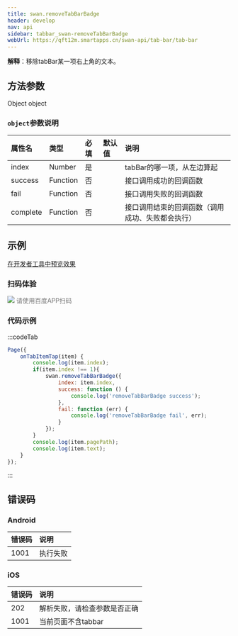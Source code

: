 ```yaml
---
title: swan.removeTabBarBadge
header: develop
nav: api
sidebar: tabbar_swan-removeTabBarBadge
webUrl: https://qft12m.smartapps.cn/swan-api/tab-bar/tab-bar
---
```

  

**解释**：移除tabBar某一项右上角的文本。

 
## 方法参数 

Object object

###  `object`参数说明  

|属性名 |类型  |必填 | 默认值 |说明|
|:---- |:---- |:---- |:----|:----|
|index |Number  |是| |tabBar的哪一项，从左边算起|
|success| Function |   否  | | 接口调用成功的回调函数|
|fail   | Function |   否  | | 接口调用失败的回调函数|
|complete  |  Function  |  否 | |  接口调用结束的回调函数（调用成功、失败都会执行）|
## 示例

<a href="swanide://fragment/6fa8cb5655d510b33220f6203e4e02c51574137194069" title="在开发者工具中预览效果" target="_self">在开发者工具中预览效果</a>
 
### 扫码体验

<div class='scan-code-container'>
    <img src="https://b.bdstatic.com/miniapp/assets/images/doc_demo/pages_tabBar.png" class="demo-qrcode-image" />
    <font color=#777 12px>请使用百度APP扫码</font>
</div>


### 代码示例 

 

:::codeTab

```js
Page({
    onTabItemTap(item) {
        console.log(item.index);
        if(item.index !== 1){
            swan.removeTabBarBadge({
                index: item.index,
                success: function () {
                    console.log('removeTabBarBadge success');
                },
                fail: function (err) {
                    console.log('removeTabBarBadge fail', err);
                }
            });
        }
        console.log(item.pagePath);
        console.log(item.text);
    }
});
```
:::
##  错误码

###  Android



|错误码|说明|
|:--|:--|
|1001|执行失败      |



###  iOS


|错误码|说明|
|:--|:--|
|202|解析失败，请检查参数是否正确   |
|1001|当前页面不含tabbar|



